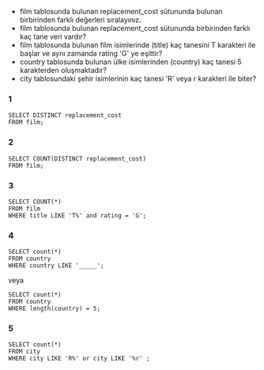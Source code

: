 - film tablosunda bulunan replacement_cost sütununda bulunan birbirinden farklı değerleri sıralayınız.
- film tablosunda bulunan replacement_cost sütununda birbirinden farklı kaç tane veri vardır?
- film tablosunda bulunan film isimlerinde (title) kaç tanesini T karakteri ile başlar ve aynı zamanda rating 'G' ye eşittir?
- country tablosunda bulunan ülke isimlerinden (country) kaç tanesi 5 karakterden oluşmaktadır?
- city tablosundaki şehir isimlerinin kaç tanesi 'R' veya r karakteri ile biter?

### 1
```
SELECT DISTINCT replacement_cost
FROM film;
```

### 2
```
SELECT COUNT(DISTINCT replacement_cost)
FROM film;
```

### 3
```
SELECT COUNT(*)
FROM film
WHERE title LIKE 'T%' and rating = 'G';
```

### 4
```
SELECT count(*)
FROM country
WHERE country LIKE '_____';
```

veya
```
SELECT count(*)
FROM country
WHERE length(country) = 5;
```

### 5
```
SELECT count(*)
FROM city
WHERE city LIKE 'R%' or city LIKE '%r' ;
```